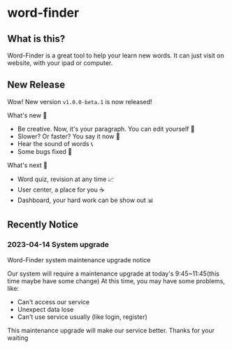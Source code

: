 # word-finder

## What is this?

Word-Finder is a great tool to help your learn new words.
It can just visit on website, with your ipad or computer.

## New Release

Wow! New version `v1.0.0-beta.1` is now released!

What's new 🤯
- Be creative. Now, it's your paragraph. You can edit yourself 📝
- Slower? Or faster? You say it now 🚗
- Hear the sound of words 📞
- Some bugs fixed 🐞

What's next 🔭
- Word quiz, revision at any time 📈
- User center, a place for you ☕️
- Dashboard, your hard work can be show out 📊

## Recently Notice

### 2023-04-14 System upgrade

Word-Finder system maintenance upgrade notice

Our system will require a maintenance upgrade at today's 9:45~11:45(this time maybe have some change)
At this time, you may have some problems, like:
- Can't access our service
- Unexpect data lose
- Can't use service usually (like login, register)

This maintenance upgrade will make our service better. Thanks for your waiting